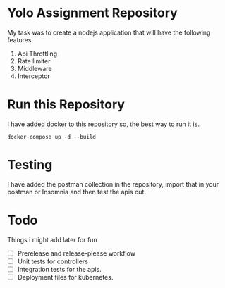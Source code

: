 # Yolo Assignment Repository
My task was to create a nodejs application that will have the following features
1. Api Throttling
2. Rate limiter
3. Middleware
4. Interceptor

# Run this Repository
I have added docker to this repository so, the best way to run it is.
```shell
docker-compose up -d --build
```

# Testing
I have added the postman collection in the repository, import that in your
postman or Insomnia and then test the apis out.

# Todo
Things i might add later for fun
- [ ] Prerelease and release-please workflow
- [ ] Unit tests for controllers
- [ ] Integration tests for the apis.
- [ ] Deployment files for kubernetes.
